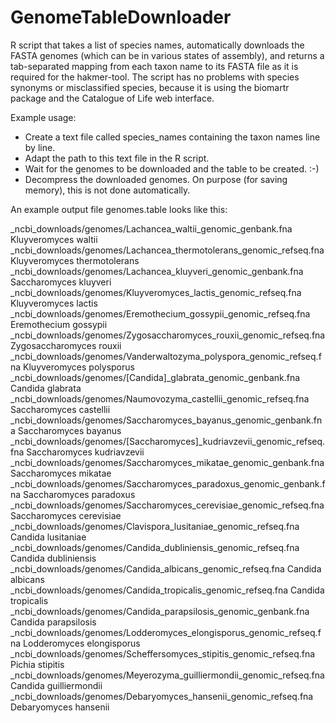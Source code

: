 # GenomeTableDownloader
R script that takes a list of species names, automatically downloads the FASTA genomes (which can be in various states of assembly), and returns a tab-separated mapping from each taxon name to its FASTA file as it is required for the hakmer-tool. The script has no problems with species synonyms or misclassified species, because it is using the biomartr package and the Catalogue of Life web interface.

Example usage:
- Create a text file called species_names containing the taxon names line by line.
- Adapt the path to this text file in the R script.
- Wait for the genomes to be downloaded and the table to be created. :-)
- Decompress the downloaded genomes. On purpose (for saving memory), this is not done automatically.

An example output file genomes.table looks like this:

_ncbi_downloads/genomes/Lachancea_waltii_genomic_genbank.fna	Kluyveromyces waltii <br />
_ncbi_downloads/genomes/Lachancea_thermotolerans_genomic_refseq.fna	Kluyveromyces thermotolerans <br />
_ncbi_downloads/genomes/Lachancea_kluyveri_genomic_genbank.fna	Saccharomyces kluyveri <br />
_ncbi_downloads/genomes/Kluyveromyces_lactis_genomic_refseq.fna	Kluyveromyces lactis <br />
_ncbi_downloads/genomes/Eremothecium_gossypii_genomic_refseq.fna	Eremothecium gossypii <br />
_ncbi_downloads/genomes/Zygosaccharomyces_rouxii_genomic_refseq.fna	Zygosaccharomyces rouxii <br />
_ncbi_downloads/genomes/Vanderwaltozyma_polyspora_genomic_refseq.fna	Kluyveromyces polysporus <br />
_ncbi_downloads/genomes/[Candida]_glabrata_genomic_genbank.fna	Candida glabrata <br />
_ncbi_downloads/genomes/Naumovozyma_castellii_genomic_refseq.fna	Saccharomyces castellii <br />
_ncbi_downloads/genomes/Saccharomyces_bayanus_genomic_genbank.fna	Saccharomyces bayanus <br />
_ncbi_downloads/genomes/[Saccharomyces]_kudriavzevii_genomic_refseq.fna	Saccharomyces kudriavzevii <br />
_ncbi_downloads/genomes/Saccharomyces_mikatae_genomic_genbank.fna	Saccharomyces mikatae <br />
_ncbi_downloads/genomes/Saccharomyces_paradoxus_genomic_genbank.fna	Saccharomyces paradoxus <br />
_ncbi_downloads/genomes/Saccharomyces_cerevisiae_genomic_refseq.fna	Saccharomyces cerevisiae <br />
_ncbi_downloads/genomes/Clavispora_lusitaniae_genomic_refseq.fna	Candida lusitaniae <br />
_ncbi_downloads/genomes/Candida_dubliniensis_genomic_refseq.fna	Candida dubliniensis <br />
_ncbi_downloads/genomes/Candida_albicans_genomic_refseq.fna	Candida albicans <br />
_ncbi_downloads/genomes/Candida_tropicalis_genomic_refseq.fna	Candida tropicalis <br />
_ncbi_downloads/genomes/Candida_parapsilosis_genomic_genbank.fna	Candida parapsilosis <br />
_ncbi_downloads/genomes/Lodderomyces_elongisporus_genomic_refseq.fna	Lodderomyces elongisporus <br />
_ncbi_downloads/genomes/Scheffersomyces_stipitis_genomic_refseq.fna	Pichia stipitis <br />
_ncbi_downloads/genomes/Meyerozyma_guilliermondii_genomic_refseq.fna	Candida guilliermondii <br />
_ncbi_downloads/genomes/Debaryomyces_hansenii_genomic_refseq.fna	Debaryomyces hansenii 
